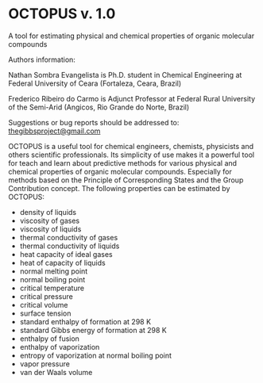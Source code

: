# OCTOPUS v. 1.0 
A tool for estimating physical and chemical properties of organic molecular compounds

Authors information:

Nathan Sombra Evangelista is Ph.D. student in Chemical Engineering at Federal University of Ceara (Fortaleza, Ceara, Brazil)

Frederico Ribeiro do Carmo is Adjunct Professor at Federal Rural University of the Semi-Arid (Angicos, Rio Grande do Norte, Brazil)

Suggestions or bug reports should be addressed to: thegibbsproject@gmail.com

OCTOPUS is a useful tool for chemical engineers, chemists, physicists and others scientific professionals. Its simplicity of use makes it a powerful tool for teach and learn about predictive methods for various physical and chemical properties of organic molecular compounds. Especially for methods based on the Principle of Corresponding States and the Group Contribution concept.  The following properties can be estimated by OCTOPUS:

- density of liquids
- viscosity of gases
- viscosity of liquids
- thermal conductivity of gases
- thermal conductivity of liquids
- heat capacity of ideal gases
- heat of capacity of liquids
- normal melting point
- normal boiling point
- critical temperature
- critical pressure
- critical volume
- surface tension
- standard enthalpy of formation at 298 K
- standard Gibbs energy of formation at 298 K
- enthalpy of fusion
- enthalpy of vaporization
- entropy of vaporization at normal boiling point
- vapor pressure
- van der Waals volume
